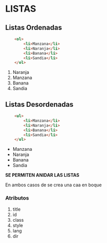 # LISTAS

## Listas Ordenadas
```html
    <ol>
        <li>Manzana</li>
        <li>Naranja</li>
        <li>Banana</li>
        <li>Sandia</li>
    </ol>
```
<ol>
    <li>Naranja</li>
    <li>Manzana</li>
    <li>Banana</li>
    <li>Sandia</li>
</ol>

## Listas Desordenadas

```html
    <ul>
        <li>Manzana</li>
        <li>Naranja</li>
        <li>Banana</li>
        <li>Sandia</li>
    </ul>
```
<ul>
        <li>Manzana</li>
        <li>Naranja</li>
        <li>Banana</li>
        <li>Sandia</li>
</ul>

**SE PERMITEN ANIDAR LAS LISTAS**

En ambos casos de se crea una caa en boque


### Atributos

1. title
2. id
3. class
4. style
5. lang
6. dir